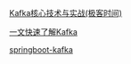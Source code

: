 
[Kafka核心技术与实战(极客时间)](https://learn.lianglianglee.com/%E4%B8%93%E6%A0%8F/Kafka%E6%A0%B8%E5%BF%83%E6%8A%80%E6%9C%AF%E4%B8%8E%E5%AE%9E%E6%88%98)

[一文快速了解Kafka](https://mp.weixin.qq.com/s?__biz=MzUyNzgyNzAwNg==&amp;mid=2247484251&amp;idx=1&amp;sn=92d6b50c5987f4f80316313db05b56ff&amp;scene=21#wechat_redirect)

[springboot-kafka](https://github.com/Snailclimb/springboot-kafka?tab=readme-ov-file)
